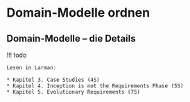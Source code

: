 # Domain-Modelle ordnen

## Domain-Modelle – die Details

!!! todo

    Lesen in Larman:

    * Kapitel 3. Case Studies (4S)
    * Kapitel 4. Inception is not the Requirements Phase (5S)
    * Kapitel 5. Evolutionary Requirements (7S)
